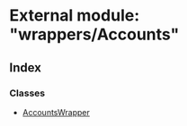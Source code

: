 # External module: "wrappers/Accounts"

## Index

### Classes

* [AccountsWrapper](../classes/_wrappers_accounts_.accountswrapper.md)
